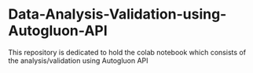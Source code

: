 # Data-Analysis-Validation-using-Autogluon-API
This repository is dedicated to hold the colab notebook which consists of the analysis/validation using Autogluon API
